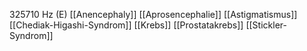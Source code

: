 325710 Hz (E)
[[Anencephaly]]
[[Aprosencephalie]]
[[Astigmatismus]]
[[Chediak-Higashi-Syndrom]]
[[Krebs]]
[[Prostatakrebs]]
[[Stickler-Syndrom]]